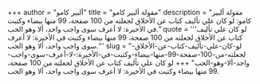 +++
author = "ألبير كامو"
title = "مقولة ألبير كامو"
description = "مقولة ألبير كامو: لو كان علي تأليف كتاب عن الأخلاق لجعلته من 100 صفحة، 99 منها بيضاء وكتبت في الأخيرة: لا أعرف سوى واجب واحد، ألا وهو الحب."
quote = '''لو كان علي تأليف كتاب عن الأخلاق لجعلته من 100 صفحة، 99 منها بيضاء وكتبت في الأخيرة: لا أعرف سوى واجب واحد، ألا وهو الحب.'''
slug = "لو-كان-علي-تأليف-كتاب-عن-الأخلاق-لجعلته-من-100-صفحة-99-منها-بيضاء-وكتبت-في-الأخيرة:-لا-أعرف-سوى-واجب-واحد-ألا-وهو-الحب"
+++
لو كان علي تأليف كتاب عن الأخلاق لجعلته من 100 صفحة، 99 منها بيضاء وكتبت في الأخيرة: لا أعرف سوى واجب واحد، ألا وهو الحب.
